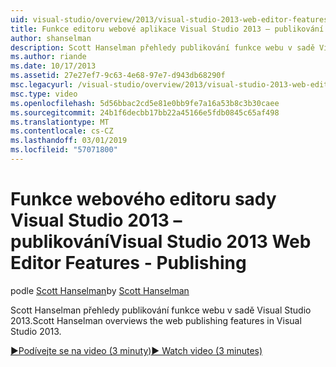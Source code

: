 ```yaml
---
uid: visual-studio/overview/2013/visual-studio-2013-web-editor-features-publishing
title: Funkce editoru webové aplikace Visual Studio 2013 – publikování | Dokumentace Microsoftu
author: shanselman
description: Scott Hanselman přehledy publikování funkce webu v sadě Visual Studio 2013.
ms.author: riande
ms.date: 10/17/2013
ms.assetid: 27e27ef7-9c63-4e68-97e7-d943db68290f
msc.legacyurl: /visual-studio/overview/2013/visual-studio-2013-web-editor-features-publishing
msc.type: video
ms.openlocfilehash: 5d56bbac2cd5e81e0bb9fe7a16a53b8c3b30caee
ms.sourcegitcommit: 24b1f6decbb17bb22a45166e5fdb0845c65af498
ms.translationtype: MT
ms.contentlocale: cs-CZ
ms.lasthandoff: 03/01/2019
ms.locfileid: "57071800"
---
```

<a name="visual-studio-2013-web-editor-features---publishing"></a><span data-ttu-id="974d9-103">Funkce webového editoru sady Visual Studio 2013 – publikování</span><span class="sxs-lookup"><span data-stu-id="974d9-103">Visual Studio 2013 Web Editor Features - Publishing</span></span>
====================
<span data-ttu-id="974d9-104">podle [Scott Hanselman](https://github.com/shanselman)</span><span class="sxs-lookup"><span data-stu-id="974d9-104">by [Scott Hanselman](https://github.com/shanselman)</span></span>

<span data-ttu-id="974d9-105">Scott Hanselman přehledy publikování funkce webu v sadě Visual Studio 2013.</span><span class="sxs-lookup"><span data-stu-id="974d9-105">Scott Hanselman overviews the web publishing features in Visual Studio 2013.</span></span>

[<span data-ttu-id="974d9-106">&#9654;Podívejte se na video (3 minuty)</span><span class="sxs-lookup"><span data-stu-id="974d9-106">&#9654; Watch video (3 minutes)</span></span>](https://channel9.msdn.com/Blogs/ASP-NET-Site-Videos/visual-studio-2013-web-editor-features-publishing)
